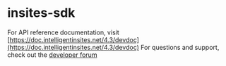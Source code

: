 insites-sdk
===========

For API reference documentation, visit [https://doc.intelligentinsites.net/4.3/devdoc](https://doc.intelligentinsites.net/4.3/devdoc)
For questions and support, check out the [developer forum](https://support.intelligentinsites.com/categories/20025292-Developer-Resources)